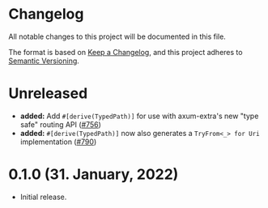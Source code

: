 # Changelog

All notable changes to this project will be documented in this file.

The format is based on [Keep a Changelog](https://keepachangelog.com/en/1.0.0/),
and this project adheres to [Semantic Versioning](https://semver.org/spec/v2.0.0.html).

# Unreleased

- **added:** Add `#[derive(TypedPath)]` for use with axum-extra's new "type safe" routing API ([#756])
- **added:** `#[derive(TypedPath)]` now also generates a `TryFrom<_> for Uri`
  implementation ([#790])

[#790]: https://github.com/tokio-rs/axum/pull/790

# 0.1.0 (31. January, 2022)

- Initial release.

[#756]: https://github.com/tokio-rs/axum/pull/756
